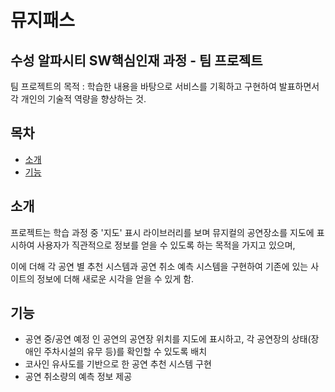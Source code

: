 # 뮤지패스

## 수성 알파시티 SW핵심인재 과정 - 팀 프로젝트

팀 프로젝트의 목적 : 학습한 내용을 바탕으로 서비스를 기획하고 구현하여 발표하면서 각 개인의 기술적 역량을 향상하는 것.


## 목차

- [소개](#소개)
- [기능](#기능)

## 소개

프로젝트는 학습 과정 중 '지도' 표시 라이브러리를 보며 뮤지컬의 공연장소를 지도에 표시하여 사용자가 직관적으로 정보를 얻을 수 있도록 하는 목적을 가지고 있으며,

이에 더해 각 공연 별 추천 시스템과 공연 취소 예측 시스템을 구현하여 기존에 있는 사이트의 정보에 더해 새로운 시각을 얻을 수 있게 함.


## 기능

- 공연 중/공연 예정 인 공연의 공연장 위치를 지도에 표시하고, 각 공연장의 상태(장애인 주차시설의 유무 등)를 확인할 수 있도록 배치
- 코사인 유사도를 기반으로 한 공연 추천 시스템 구현
- 공연 취소량의 예측 정보 제공
